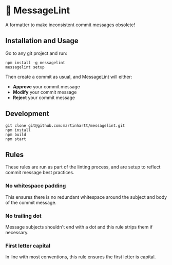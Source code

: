 # 🌟 MessageLint

A formatter to make inconsistent commit messages obsolete!


## Installation and Usage

Go to any git project and run:

```
npm install -g messagelint
messagelint setup
```

Then create a commit as usual, and MessageLint will either:

- **Approve** your commit message
- **Modify** your commit message
- **Reject** your commit message

## Development

```
git clone git@github.com:martinhartt/messagelint.git
npm install
npm build
npm start
```

## Rules

These rules are run as part of the linting process, and are setup to reflect
commit message best practices.

### No whitespace padding

This ensures there is no redundant whitespace around the subject and body of the
commit message.

### No trailing dot

Message subjects shouldn't end with a dot and this rule strips them if necessary.

### First letter capital

In line with most conventions, this rule ensures the first letter is capital.
